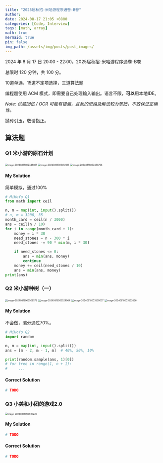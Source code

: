 ```yaml
---
title: "2025届秋招-米哈游程序通卷-B卷"
author: 
date: 2024-08-17 21:05 +0800
categories: [Code, Interview]
tags: [math, array]
math: true
mermaid: true
pin: false
img_path: /assets/img/posts/post_images/
---
```


2024 年 8 月 17 日 20:00 - 22:00，2025届秋招-米哈游程序通卷-B卷



总限时 120 分钟，共 100 分。



10道单选，15道不定项选择，三道算法题



编程题使用 ACM 模式，即需要自己处理输入输出。语言不限，**可以**用本地IDE。



*Note: 试题回忆 / OCR 可能有错漏，且我的思路及解法较为笨拙，不敢保证正确性。*



抛砖引玉，敬请指正。



## 算法题

### Q1 米小游的原石计划

<img src="../../assets/img/posts/post_images/image-20240818002346061.png" alt="image-20240818002346061" style="zoom:50%;" />

<img src="../../assets/img/posts/post_images/image-20240818002412615.png" alt="image-20240818002412615" style="zoom:50%;" />

<img src="../../assets/img/posts/post_images/image-20240818002438726.png" alt="image-20240818002438726" style="zoom:50%;" />

#### My Solution

简单模拟，通过100%

```python
# MiHoYo Q1
from math import ceil

n, m = map(int, input().split())
# n, m = 3200, 35
month_card = ceil(n / 3000)
ans = ceil(n / 10)
for i in range(month_card + 1):
    money = i * 30
    need_stones = n - 300 * i
    need_stones -= 90 * min(m, i * 30)

    if need_stones <= 0:
        ans = min(ans, money)
        continue
    money += ceil(need_stones / 10)
    ans = min(ans, money)
print(ans)
```



### Q2 米小游种树（一）

<img src="../../assets/img/posts/post_images/image-20240818003508575.png" alt="image-20240818003508575" style="zoom:50%;" />

<img src="../../assets/img/posts/post_images/image-20240818003524964.png" alt="image-20240818003524964" style="zoom:50%;" />

<img src="../../assets/img/posts/post_images/image-20240818003539037.png" alt="image-20240818003539037" style="zoom:50%;" />

<img src="../../assets/img/posts/post_images/image-20240818003552656.png" alt="image-20240818003552656" style="zoom:50%;" />

#### My Solution

不会做，骗分通过70%。

```python
# MiHoYo Q2
import random

n, m = map(int, input().split())
ans = [m - 2, m - 1, m]  # 40%, 50%, 10%

print(random.sample(ans, 1)[0])
# for tree in range(1, n + 1):
#     ...
```

#### Correct Solution

```python
# TODO
```



### Q3 小美和小团的游戏2.0

<img src="../../assets/img/posts/post_images/image-20240818003610239.png" alt="image-20240818003610239" style="zoom:50%;" />

#### My Solution

```python
# TODO
```

#### Correct Solution

```python
# TODO
```

